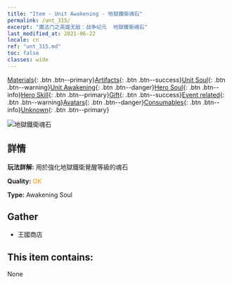 ```yaml
---
title: "Item - Unit Awakening - 地獄鐵衛魂石"
permalink: /unt_315/
excerpt: "魔法门之英雄无敌：战争纪元  地獄鐵衛魂石"
last_modified_at: 2021-06-22
locale: cn
ref: "unt_315.md"
toc: false
classes: wide
---
```

 [Materials](/ItemsCN/){: .btn .btn--primary}[Artifacts](/ItemsCN/Artifacts/){: .btn .btn--success}[Unit Soul](/ItemsCN/UnitSoul/){: .btn .btn--warning}[Unit Awakening](/ItemsCN/UnitAwakening/){: .btn .btn--danger}[Hero Soul](/ItemsCN/HeroSoul/){: .btn .btn--info}[Hero Skill](/ItemsCN/HeroSkill/){: .btn .btn--primary}[Gift](/ItemsCN/Gift/){: .btn .btn--success}[Event related](/ItemsCN/Events/){: .btn .btn--warning}[Avatars](/ItemsCN/Avatars/){: .btn .btn--danger}[Consumables](/ItemsCN/Consumables/){: .btn .btn--info}[Unknown](/ItemsCN/Unknown/){: .btn .btn--primary}

 ![地獄鐵衛魂石](/images/u/tia_changjiaoemo.jpg)

## 詳情
 **玩法詳解:** 用於強化地獄鐵衛覺醒等級的魂石

 **Quality:** <span style="color: #FF8C00">OK</span>

 **Type:** Awakening Soul

## Gather

*    王國商店 

## This item contains:

  None

